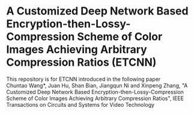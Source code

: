 # A Customized Deep Network Based Encryption-then-Lossy-Compression Scheme of Color Images Achieving Arbitrary Compression Ratios (ETCNN)
This repository is for ETCNN introduced in the following paper
<br>
Chuntao Wang*, Juan Hu, Shan Bian, Jiangqun Ni and Xinpeng Zhang, "A Customized Deep Network Based Encryption-then-Lossy-Compression Scheme of Color Images Achieving Arbitrary Compression Ratios", IEEE Transactions on Circuits and Systems for Video Technology
